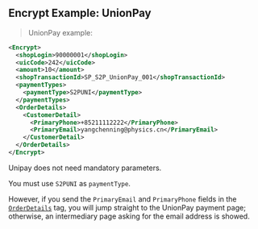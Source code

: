 
## Encrypt Example: UnionPay 

> UnionPay example: 

```xml
<Encrypt>
  <shopLogin>90000001</shopLogin>
  <uicCode>242</uicCode>
  <amount>10</amount>
  <shopTransactionId>SP_S2P_UnionPay_001</shopTransactionId>
  <paymentTypes>
    <paymentType>S2PUNI</paymentType>
  </paymentTypes>
  <OrderDetails>
    <CustomerDetail>
      <PrimaryPhone>+85211112222</PrimaryPhone>
      <PrimaryEmail>yangchenning@physics.cn</PrimaryEmail>
    </CustomerDetail>
  </OrderDetails>
</Encrypt>
``` 

Unipay does not need mandatory parameters. 

You must use `S2PUNI` as `paymentType`.

However, if you send the `PrimaryEmail` and `PrimaryPhone` fields in the [`OrderDetails`](#orderdetails) tag, you will jump straight to the UnionPay payment page; otherwise, an intermediary page asking for the email address is showed. 
